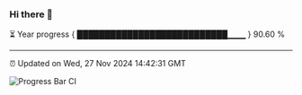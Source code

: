 ### Hi there 👋

⏳ Year progress { ███████████████████████████▁▁▁ } 90.60 %

---

⏰ Updated on Wed, 27 Nov 2024 14:42:31 GMT

![Progress Bar CI](https://github.com/IshwaranRudhara/GIT-ACTION/workflows/Progress%20Bar%20CI/badge.svg)
